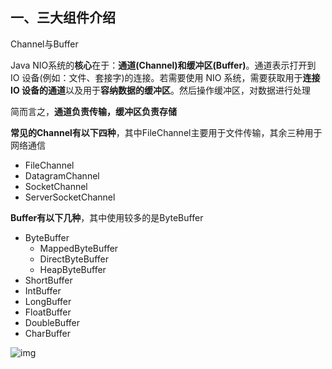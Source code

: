 ## 一、三大组件介绍

Channel与Buffer

Java NIO系统的**核心**在于：**通道(Channel)和缓冲区(Buffer)**。通道表示打开到 IO 设备(例如：文件、套接字)的连接。若需要使用 NIO 系统，需要获取用于**连接 IO 设备的通道**以及用于**容纳数据的缓冲区**。然后操作缓冲区，对数据进行处理

简而言之，**通道负责传输，缓冲区负责存储**

**常见的Channel有以下四种**，其中FileChannel主要用于文件传输，其余三种用于网络通信

- FileChannel
- DatagramChannel
- SocketChannel
- ServerSocketChannel

**Buffer有以下几种**，其中使用较多的是ByteBuffer

- ByteBuffer
  - MappedByteBuffer
  - DirectByteBuffer
  - HeapByteBuffer
- ShortBuffer
- IntBuffer
- LongBuffer
- FloatBuffer
- DoubleBuffer
- CharBuffer

![img](https://nyimapicture.oss-cn-beijing.aliyuncs.com/img/20210412135510.png)